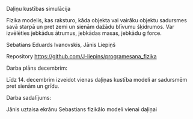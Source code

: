 Daļiņu kustības simulācija

Fizika modelis, kas raksturo, kāda objekta vai vairāku objektu sadursmes savā starpā un pret zemi un sienām dažādu blīvumu šķidrumos. Var izvēlēties jebkādus ātrumus, jebkādas masas, jebkādu g force.

Sebatians Eduards Ivanovskis, Jānis Liepiņš

Repository https://github.com/J-liepins/programesana_fizika 

Darba plāns decembrim:

Līdz 14. decembrim izveidot vienas daļiņas kustība modeli ar sadursmēm pret sienām un grīdu.


Darba sadalījums:

Jānis uztaisa ekrānu 
Sebastians fizikālo modeli  vienai daļiņai
